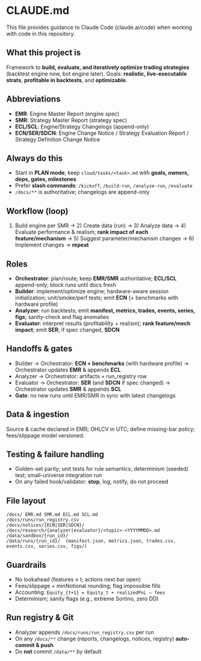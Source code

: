 # CLAUDE.md

This file provides guidance to Claude Code (claude.ai/code) when working with code in this repository.

## What this project is

Framework to **build, evaluate, and iteratively optimize trading strategies** (backtest engine now, bot engine later). Goals: **realistic, live-executable strats**, **profitable in backtests**, and **optimizable**.

## Abbreviations

* **EMR**: Engine Master Report (engine spec)
* **SMR**: Strategy Master Report (strategy spec)  
* **ECL/SCL**: Engine/Strategy Changelogs (append-only)
* **ECN/SER/SDCN**: Engine Change Notice / Strategy Evaluation Report / Strategy Definition Change Notice

## Always do this

* Start in **PLAN mode**; keep `cloud/tasks/<task>.md` with **goals, owners, deps, gates, milestones**
* Prefer **slash commands**: `/kickoff`, `/build-run`, `/analyze-run`, `/evaluate`
* `/docs/**` is authoritative; changelogs are append-only

## Workflow (loop)

1. Build engine per SMR → 2) Create data (run) → 3) Analyze data → 4) Evaluate performance & realism; **rank impact of each feature/mechanism** → 5) Suggest parameter/mechanism changes → 6) Implement changes → **repeat**

## Roles

* **Orchestrator**: plan/route; keep **EMR/SMR** authoritative; **ECL/SCL** append-only; block runs until docs fresh
* **Builder**: implement/optimize engine; hardware-aware session initialization; unit/smoke/perf tests; emit **ECN** (+ benchmarks with hardware profile)
* **Analyzer**: run backtests; emit **manifest, metrics, trades, events, series, figs**; sanity-check and flag anomalies
* **Evaluator**: interpret results (profitability + realism); **rank feature/mech impact**; emit **SER**; if spec changed, **SDCN**

## Handoffs & gates

* Builder → Orchestrator: **ECN + benchmarks** (with hardware profile) → Orchestrator updates **EMR** & appends **ECL**
* Analyzer → Orchestrator: artifacts + run_registry row
* Evaluator → Orchestrator: **SER** (and **SDCN** if spec changed) → Orchestrator updates **SMR** & appends **SCL**
* **Gate**: no new runs until EMR/SMR in sync with latest changelogs

## Data & ingestion

Source & cache declared in EMR; OHLCV in UTC; define missing-bar policy; fees/slippage model versioned.

## Testing & failure handling

* Golden-set parity; unit tests for rule semantics; determinism (seeded) test; small-universe integration run
* On any failed hook/validator: **stop**, log, notify, do not proceed

## File layout

```
/docs/ EMR.md SMR.md ECL.md SCL.md
/docs/runs/run_registry.csv
/docs/notices/{ECN|SER|SDCN}/
/docs/research/{analyzer|evaluator}/<topic>-<YYYYMMDD>.md
/data/sandbox/{run_id}/
/data/runs/{run_id}/  (manifest.json, metrics.json, trades.csv, events.csv, series.csv, figs/)
```

## Guardrails

* No lookahead (features ≤ t; actions next bar open)
* Fees/slippage + minNotional rounding; flag impossible fills
* Accounting: `Equity_{t+1} = Equity_t + realizedPnL − fees`
* Determinism; sanity flags (e.g., extreme Sortino, zero DD)

## Run registry & Git

* Analyzer appends `/docs/runs/run_registry.csv` per run
* On any `/docs/**` change (reports, changelogs, notices, registry) **auto-commit & push**
* Do **not** commit `/data/**` by default